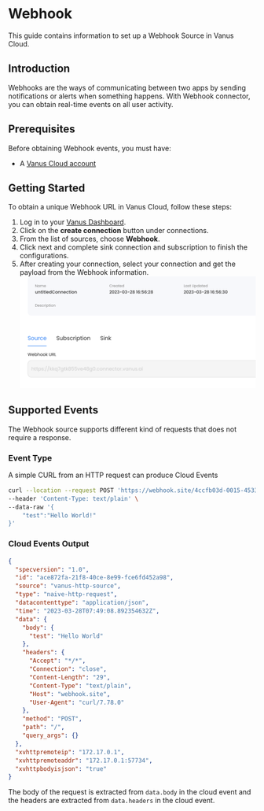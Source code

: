 # Webhook

This guide contains information to set up a Webhook Source in Vanus Cloud.

## Introduction

Webhooks are the ways of communicating between two apps by sending notifications or alerts when something happens. With Webhook connector, you can obtain real-time events on all user activity.

## Prerequisites

Before obtaining Webhook events, you must have:

- A [Vanus Cloud account](https://cloud.vanus.ai)

## Getting Started

To obtain a unique Webhook URL in Vanus Cloud, follow these steps:

1. Log in to your [Vanus Dashboard](https://cloud.vanus.ai/dashboard).
2. Click on the **create connection** button under connections.
3. From the list of sources, choose **Webhook**.
4. Click next and complete sink connection and subscription to finish the configurations.
5. After creating your connection, select your connection and get the payload from the Webhook information.
   ![](images/payload.png)

## Supported Events

The Webhook source supports different kind of requests that does not require a response.

### Event Type

A simple CURL from an HTTP request can produce Cloud Events

```bash
curl --location --request POST 'https://webhook.site/4ccfb03d-0015-4533-aa70-ac181ebe98b5' \
--header 'Content-Type: text/plain' \
--data-raw '{
    "test":"Hello World!"
}'

```

### Cloud Events Output

```json
{
  "specversion": "1.0",
  "id": "ace872fa-21f8-40ce-8e99-fce6fd452a98",
  "source": "vanus-http-source",
  "type": "naive-http-request",
  "datacontenttype": "application/json",
  "time": "2023-03-28T07:49:08.892354632Z",
  "data": {
    "body": {
      "test": "Hello World"
    },
    "headers": {
      "Accept": "*/*",
      "Connection": "close",
      "Content-Length": "29",
      "Content-Type": "text/plain",
      "Host": "webhook.site",
      "User-Agent": "curl/7.78.0"
    },
    "method": "POST",
    "path": "/",
    "query_args": {}
  },
  "xvhttpremoteip": "172.17.0.1",
  "xvhttpremoteaddr": "172.17.0.1:57734",
  "xvhttpbodyisjson": "true"
}
```

The body of the request is extracted from `data.body` in the cloud event and the headers are extracted from `data.headers` in the cloud event.

